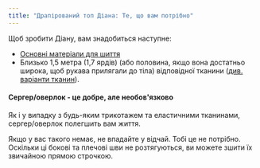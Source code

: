 ```yaml
---
title: "Драпірований топ Діана: Те, що вам потрібно"
---
```


Щоб зробити Діану, вам знадобиться наступне:

- [Основні матеріали для шиття](/docs/sewing/basic-sewing-supplies)
- Близько 1,5 метра (1,7 ярдів) (або половина, якщо вона достатньо широка, щоб рукава прилягали до тіла) відповідної тканини ([див. варіанти тканин](/docs/patterns/diana/fabric)).

<Note>

#### Сергер/оверлок - це добре, але необов'язково

Як і у випадку з будь-яким трикотажем та еластичними тканинами, сергер/оверлок полегшить вам життя.

Якщо у вас такого немає, не впадайте у відчай. Тобі це не потрібно.
Оскільки ці бокові та плечові шви не розтягуються, ви можете зшити їх звичайною прямою строчкою.

</Note>
